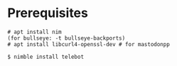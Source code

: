 # Prerequisites

```
# apt install nim
(for bullseye: -t bullseye-backports)
# apt install libcurl4-openssl-dev # for mastodonpp

$ nimble install telebot

```
